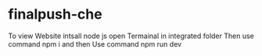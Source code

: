 # finalpush-che
To view Website 
intsall node js 
open Termainal in integrated folder 
Then use command npm i 
and then Use command npm run dev 
